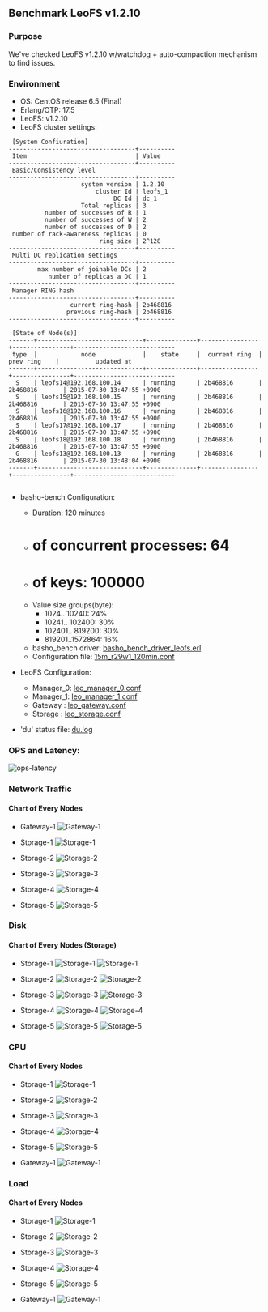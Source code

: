 ## Benchmark LeoFS v1.2.10

### Purpose
We've checked LeoFS v1.2.10 w/watchdog + auto-compaction mechanism to find issues.

### Environment

* OS: CentOS release 6.5 (Final)
* Erlang/OTP: 17.5
* LeoFS: v1.2.10
* LeoFS cluster settings:

```
 [System Confiuration]
-----------------------------------+----------
 Item                              | Value    
-----------------------------------+----------
 Basic/Consistency level
-----------------------------------+----------
                    system version | 1.2.10
                        cluster Id | leofs_1
                             DC Id | dc_1
                    Total replicas | 3
          number of successes of R | 1
          number of successes of W | 2
          number of successes of D | 2
 number of rack-awareness replicas | 0
                         ring size | 2^128
-----------------------------------+----------
 Multi DC replication settings
-----------------------------------+----------
        max number of joinable DCs | 2
           number of replicas a DC | 1
-----------------------------------+----------
 Manager RING hash
-----------------------------------+----------
                 current ring-hash | 2b468816
                previous ring-hash | 2b468816
-----------------------------------+----------

 [State of Node(s)]
-------+-----------------------------+--------------+----------------+----------------+----------------------------
 type  |            node             |    state     |  current ring  |   prev ring    |          updated at         
-------+-----------------------------+--------------+----------------+----------------+----------------------------
  S    | leofs14@192.168.100.14      | running      | 2b468816       | 2b468816       | 2015-07-30 13:47:55 +0900
  S    | leofs15@192.168.100.15      | running      | 2b468816       | 2b468816       | 2015-07-30 13:47:55 +0900
  S    | leofs16@192.168.100.16      | running      | 2b468816       | 2b468816       | 2015-07-30 13:47:55 +0900
  S    | leofs17@192.168.100.17      | running      | 2b468816       | 2b468816       | 2015-07-30 13:47:55 +0900
  S    | leofs18@192.168.100.18      | running      | 2b468816       | 2b468816       | 2015-07-30 13:47:55 +0900
  G    | leofs13@192.168.100.13      | running      | 2b468816       | 2b468816       | 2015-07-30 13:48:04 +0900
-------+-----------------------------+--------------+----------------+----------------+----------------------------


```

* basho-bench Configuration:
    * Duration: 120 minutes
    * # of concurrent processes: 64
    * # of keys: 100000
    * Value size groups(byte):
        *   1024..  10240: 24%
        *  10241.. 102400: 30%
        * 102401.. 819200: 30%
        * 819201..1572864: 16%
    * basho_bench driver: [basho_bench_driver_leofs.erl](https://github.com/leo-project/leofs/blob/develop/test/src/basho_bench_driver_leofs.erl)
    * Configuration file: [15m_r29w1_120min.conf](20150730_154003/15m_r29w1_120min.conf)

* LeoFS Configuration:
    * Manager_0: [leo_manager_0.conf](conf/leo_manager_0.conf)
    * Manager_1: [leo_manager_1.conf](conf/leo_manager_1.conf)
    * Gateway  : [leo_gateway.conf](conf/leo_gateway.conf)
    * Storage  : [leo_storage.conf](conf/leo_storage.conf)

* 'du' status file: [du.log](du.log)

### OPS and Latency:

![ops-latency](20150730_154003/summary.png)

### Network Traffic
#### Chart of Every Nodes

* Gateway-1
![Gateway-1](leofs13_20150730_154002/sar_1_20150730_154002_p1p1-if1.png)

* Storage-1
![Storage-1](leofs14_20150730_154002/sar_3_20150730_154002_p1p1-if1.png)

* Storage-2
![Storage-2](leofs15_20150730_154002/sar_3_20150730_154002_p1p1-if1.png)

* Storage-3
![Storage-3](leofs16_20150730_154002/sar_3_20150730_154002_p1p1-if1.png)

* Storage-4
![Storage-4](leofs17_20150730_154002/sar_3_20150730_154002_p1p1-if1.png)

* Storage-5
![Storage-5](leofs18_20150730_154002/sar_2_20150730_154002_p1p1-if1.png)



### Disk
#### Chart of Every Nodes (Storage)

* Storage-1
![Storage-1](leofs14_20150730_154002/sar_3_20150730_154002_dev8-16-t1.png)
![Storage-1](leofs14_20150730_154002/sar_3_20150730_154002_dev8-16-t2.png)

* Storage-2
![Storage-2](leofs15_20150730_154002/sar_3_20150730_154002_dev8-16-t1.png)
![Storage-2](leofs15_20150730_154002/sar_3_20150730_154002_dev8-16-t2.png)

* Storage-3
![Storage-3](leofs16_20150730_154002/sar_3_20150730_154002_dev8-16-t1.png)
![Storage-3](leofs16_20150730_154002/sar_3_20150730_154002_dev8-16-t2.png)

* Storage-4
![Storage-4](leofs17_20150730_154002/sar_3_20150730_154002_dev8-16-t1.png)
![Storage-4](leofs17_20150730_154002/sar_3_20150730_154002_dev8-16-t2.png)

* Storage-5
![Storage-5](leofs18_20150730_154002/sar_2_20150730_154002_dev8-16-t1.png)
![Storage-5](leofs18_20150730_154002/sar_2_20150730_154002_dev8-16-t2.png)



### CPU
#### Chart of Every Nodes

* Storage-1
![Storage-1](leofs14_20150730_154002/sar_3_20150730_154002_all-cpu.png)

* Storage-2
![Storage-2](leofs15_20150730_154002/sar_3_20150730_154002_all-cpu.png)

* Storage-3
![Storage-3](leofs16_20150730_154002/sar_3_20150730_154002_all-cpu.png)

* Storage-4
![Storage-4](leofs17_20150730_154002/sar_3_20150730_154002_all-cpu.png)

* Storage-5
![Storage-5](leofs18_20150730_154002/sar_2_20150730_154002_all-cpu.png)

* Gateway-1
![Gateway-1](leofs13_20150730_154002/sar_1_20150730_154002_all-cpu.png)



### Load
#### Chart of Every Nodes

* Storage-1
![Storage-1](leofs14_20150730_154002/sar_3_20150730_154002_LinuxloadSar.png)

* Storage-2
![Storage-2](leofs15_20150730_154002/sar_3_20150730_154002_LinuxloadSar.png)

* Storage-3
![Storage-3](leofs16_20150730_154002/sar_3_20150730_154002_LinuxloadSar.png)

* Storage-4
![Storage-4](leofs17_20150730_154002/sar_3_20150730_154002_LinuxloadSar.png)

* Storage-5
![Storage-5](leofs18_20150730_154002/sar_2_20150730_154002_LinuxloadSar.png)

* Gateway-1
![Gateway-1](leofs13_20150730_154002/sar_1_20150730_154002_LinuxloadSar.png)


